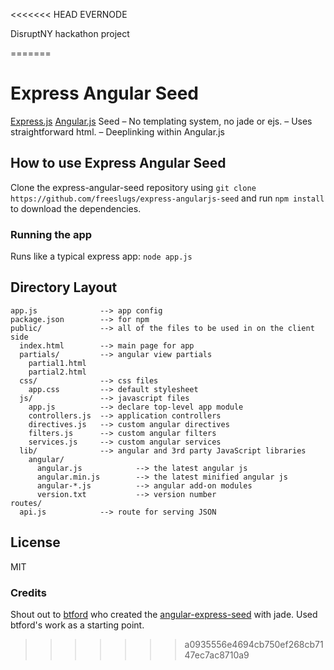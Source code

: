 <<<<<<< HEAD
EVERNODE

DisruptNY hackathon project


=======
# Express Angular Seed

[Express.js](expressjs.com) [Angular.js](http://angularjs.org/) Seed 
 – No templating system, no jade or ejs. 
 – Uses straightforward html. 
 – Deeplinking within Angular.js

## How to use Express Angular Seed

Clone the express-angular-seed repository using `git clone https://github.com/freeslugs/express-angularjs-seed` and run `npm install` to download the dependencies.

### Running the app

Runs like a typical express app: `node app.js`

## Directory Layout
    
    app.js              --> app config
    package.json        --> for npm
    public/             --> all of the files to be used in on the client side
      index.html        --> main page for app
      partials/         --> angular view partials
        partial1.html
        partial2.html
      css/              --> css files
        app.css         --> default stylesheet
      js/               --> javascript files
        app.js          --> declare top-level app module
        controllers.js  --> application controllers
        directives.js   --> custom angular directives
        filters.js      --> custom angular filters
        services.js     --> custom angular services
      lib/              --> angular and 3rd party JavaScript libraries
        angular/
          angular.js            --> the latest angular js
          angular.min.js        --> the latest minified angular js
          angular-*.js          --> angular add-on modules
          version.txt           --> version number  
    routes/
      api.js            --> route for serving JSON

## License
MIT

### Credits
Shout out to [btford](https://github.com/btford) who created the [angular-express-seed](https://github.com/btford/angular-express-seed) with jade. Used btford's work as a starting point.
>>>>>>> a0935556e4694cb750ef268cb7147ec7ac8710a9
